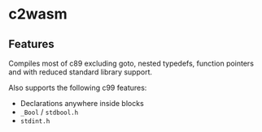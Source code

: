 # c2wasm

## Features
Compiles most of c89 excluding goto, nested typedefs, function pointers and with reduced standard library support.

Also supports the following c99 features:
- Declarations anywhere inside blocks
- `_Bool` / `stdbool.h`
- `stdint.h` 
